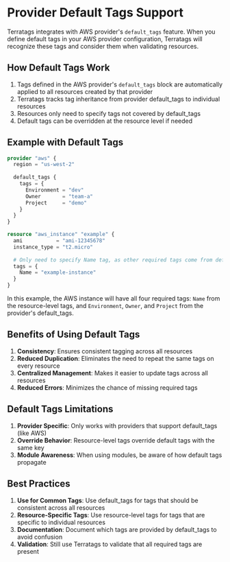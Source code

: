 # Provider Default Tags Support

Terratags integrates with AWS provider's `default_tags` feature. When you define default tags in your AWS provider configuration, Terratags will recognize these tags and consider them when validating resources.

## How Default Tags Work

1. Tags defined in the AWS provider's `default_tags` block are automatically applied to all resources created by that provider
2. Terratags tracks tag inheritance from provider default_tags to individual resources
3. Resources only need to specify tags not covered by default_tags
4. Default tags can be overridden at the resource level if needed

## Example with Default Tags

```terraform
provider "aws" {
  region = "us-west-2"
  
  default_tags {
    tags = {
      Environment = "dev"
      Owner       = "team-a"
      Project     = "demo"
    }
  }
}

resource "aws_instance" "example" {
  ami           = "ami-12345678"
  instance_type = "t2.micro"
  
  # Only need to specify Name tag, as other required tags come from default_tags
  tags = {
    Name = "example-instance"
  }
}
```

In this example, the AWS instance will have all four required tags: `Name` from the resource-level tags, and `Environment`, `Owner`, and `Project` from the provider's default_tags.

## Benefits of Using Default Tags

1. **Consistency**: Ensures consistent tagging across all resources
2. **Reduced Duplication**: Eliminates the need to repeat the same tags on every resource
3. **Centralized Management**: Makes it easier to update tags across all resources
4. **Reduced Errors**: Minimizes the chance of missing required tags

## Default Tags Limitations

1. **Provider Specific**: Only works with providers that support default_tags (like AWS)
2. **Override Behavior**: Resource-level tags override default tags with the same key
3. **Module Awareness**: When using modules, be aware of how default tags propagate

## Best Practices

1. **Use for Common Tags**: Use default_tags for tags that should be consistent across all resources
2. **Resource-Specific Tags**: Use resource-level tags for tags that are specific to individual resources
3. **Documentation**: Document which tags are provided by default_tags to avoid confusion
4. **Validation**: Still use Terratags to validate that all required tags are present